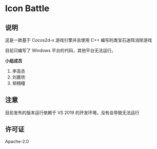 # Icon Battle

## 说明

这是一款基于 Cocos2d-x 游戏引擎并且使用 C++ 编写的类宝石迷阵消除游戏

目前只编写了 Windows 平台的代码，其他平台无法运行。

**小组成员**

1. 李高丞
2. 刘嘉欣
3. 郑栩橦

## 注意

目前发布的版本运行依赖于 VS 2019 的开发环境，没有会导致无法运行

## 许可证

Apache-2.0